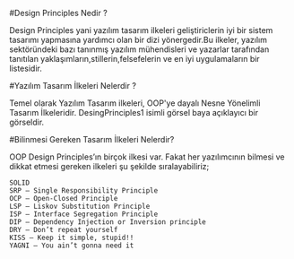 ﻿#Design Principles Nedir ?

Design Principles yani yazılım tasarım ilkeleri geliştiriclerin iyi bir sistem tasarımı yapmasına yardımcı olan bir dizi yönergedir.Bu ilkeler, yazılım sektöründeki bazı tanınmış yazılım mühendisleri ve yazarlar tarafından tanıtılan yaklaşımların,stillerin,felsefelerin ve en iyi uygulamaların bir listesidir. 



#Yazılım Tasarım İlkeleri Nelerdir ? 

 Temel olarak Yazılım Tasarım ilkeleri, OOP'ye dayalı Nesne Yönelimli Tasarım İlkeleridir. DesingPrinciples1 isimli görsel baya açıklayıcı bir   görseldir. 


#Bilinmesi Gereken Tasarım İlkeleri Nelerdir?

OOP Design Principles’ın birçok ilkesi var. Fakat her yazılımcının bilmesi ve dikkat etmesi gereken ilkeleri şu şekilde sıralayabiliriz;

    SOLID
    SRP – Single Responsibility Principle
    OCP – Open-Closed Principle
    LSP – Liskov Substitution Principle
    ISP – Interface Segregation Principle
    DIP – Dependency Injection or Inversion principle
    DRY – Don’t repeat yourself
    KISS – Keep it simple, stupid!!
    YAGNI – You ain’t gonna need it